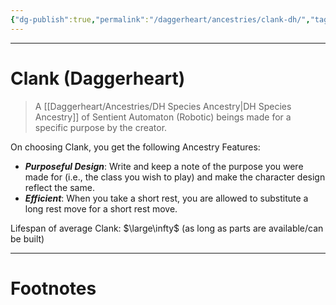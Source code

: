 ```yaml
---
{"dg-publish":true,"permalink":"/daggerheart/ancestries/clank-dh/","tags":["TTRPG"]}
---
```



---
# Clank (Daggerheart)
> A [[Daggerheart/Ancestries/DH Species Ancestry\|DH Species Ancestry]] of Sentient Automaton (Robotic) beings made for a specific purpose by the creator.

On choosing Clank, you get the following Ancestry Features:
- ***Purposeful Design***: Write and keep a note of the purpose you were made for (i.e., the class you wish to play) and make the character design reflect the same.
- ***Efficient***: When you take a short rest, you are allowed to substitute a long rest move for a short rest move.

Lifespan of average Clank: $\large\infty$ (as long as parts are available/can be built)

---
# Footnotes